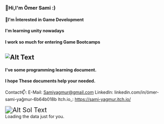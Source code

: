 ### 👋Hi,I'm Ömer Sami :)
#### 👀I'm İnterested in Game Development
#### I'm learning unity nowadays
#### I work so much for entering Game Bootcamps

## ![Alt Text](https://media.giphy.com/media/ToMjGpzot8uTh5nUwnu/giphy.gif)
#### I've some programming learning document.
#### I hope These documents help your needed.

Contact📫:
E-Mail: Samiyagmur@gmail.com
LinkedIn: linkedin.com/in/ömer-sami-yağmur-6b64b018b
Itch.io_: https://sami-yagmur.itch.io/

<img src="https://media.giphy.com/media/Rs2iAnfEImXIs/giphy.gif" alt="Alt Sol Text" style="zoom:150%;" />
<!-- Include the library. -->
<script
  src="https://unpkg.com/github-calendar@latest/dist/github-calendar.min.js">
</script>

<!-- Optionally, include the theme (if you don't want to struggle to write the CSS) -->
<link
  rel="stylesheet"
  href="https://unpkg.com/github-calendar@latest/dist/github-calendar-responsive.css"
/>

<!-- Prepare a container for your calendar. -->
<div class="calendar">
    <!-- Loading stuff -->
    Loading the data just for you.
</div>

<script>
    GitHubCalendar(".calendar", "your-username");

    // or enable responsive functionality:
    GitHubCalendar(".calendar", "your-username", { responsive: true });

    // Use a proxy
    GitHubCalendar(".calendar", "your-username", {
       proxy (username) {
         return fetch(`https://your-proxy.com/github?user=${username}`)
       }
    }).then(r => r.text())
</script>
